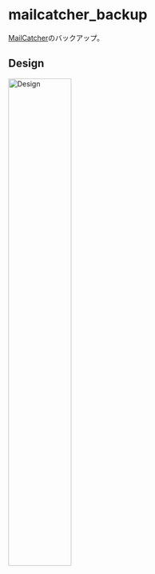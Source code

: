 # mailcatcher_backup

<a href="https://mailcatcher.me/">MailCatcher</a>のバックアップ。

## Design

<img width="50%" alt="Design" src="https://user-images.githubusercontent.com/24501645/221865914-8b5270b4-6f51-4404-a48f-7ce673006d54.png">
